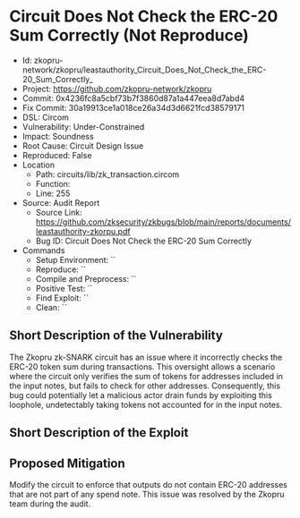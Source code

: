 # Circuit Does Not Check the ERC-20 Sum Correctly  (Not Reproduce)

* Id: zkopru-network/zkopru/leastauthority_Circuit_Does_Not_Check_the_ERC-20_Sum_Correctly_
* Project: https://github.com/zkopru-network/zkopru
* Commit: 0x4236fc8a5cbf73b7f3860d87a1a447eea8d7abd4
* Fix Commit: 30a19913ce1a018ce26a34d3d6621fcd38579171
* DSL: Circom
* Vulnerability: Under-Constrained
* Impact: Soundness
* Root Cause: Circuit Design Issue
* Reproduced: False
* Location
  - Path: circuits/lib/zk_transaction.circom
  - Function: 
  - Line: 255
* Source: Audit Report
  - Source Link: https://github.com/zksecurity/zkbugs/blob/main/reports/documents/leastauthority-zkorpu.pdf
  - Bug ID: Circuit Does Not Check the ERC-20 Sum Correctly 
* Commands
  - Setup Environment: ``
  - Reproduce: ``
  - Compile and Preprocess: ``
  - Positive Test: ``
  - Find Exploit: ``
  - Clean: ``

## Short Description of the Vulnerability

The Zkopru zk-SNARK circuit has an issue where it incorrectly checks the ERC-20 token sum during transactions. This oversight allows a scenario where the circuit only verifies the sum of tokens for addresses included in the input notes, but fails to check for other addresses. Consequently, this bug could potentially let a malicious actor drain funds by exploiting this loophole, undetectably taking tokens not accounted for in the input notes.

## Short Description of the Exploit



## Proposed Mitigation

Modify the circuit to enforce that outputs do not contain ERC-20 addresses that are not part of any spend note. This issue was resolved by the Zkopru team during the audit.

